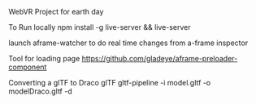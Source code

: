 WebVR Project for earth day

To Run locally npm install -g live-server && live-server 

launch aframe-watcher to do real time changes from a-frame inspector


Tool for loading page
https://github.com/gladeye/aframe-preloader-component

Converting a glTF to Draco glTF
gltf-pipeline -i model.gltf -o modelDraco.gltf -d